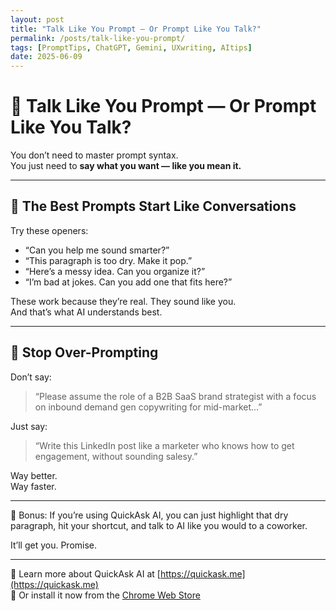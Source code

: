 ```yaml
---
layout: post
title: "Talk Like You Prompt — Or Prompt Like You Talk?"
permalink: /posts/talk-like-you-prompt/
tags: [PromptTips, ChatGPT, Gemini, UXwriting, AItips]
date: 2025-06-09
---
```


# 💬 Talk Like You Prompt — Or Prompt Like You Talk?

You don’t need to master prompt syntax.  
You just need to **say what you want — like you mean it.**

---

## 🧠 The Best Prompts Start Like Conversations

Try these openers:

- “Can you help me sound smarter?”  
- “This paragraph is too dry. Make it pop.”  
- “Here’s a messy idea. Can you organize it?”  
- “I’m bad at jokes. Can you add one that fits here?”

These work because they’re real. They sound like you.  
And that’s what AI understands best.

---

## 🚫 Stop Over-Prompting

Don’t say:

> “Please assume the role of a B2B SaaS brand strategist with a focus on inbound demand gen copywriting for mid-market…”

Just say:

> “Write this LinkedIn post like a marketer who knows how to get engagement, without sounding salesy.”

Way better.  
Way faster.

---

🧩 Bonus: If you’re using QuickAsk AI, you can just highlight that dry paragraph, hit your shortcut, and talk to AI like you would to a coworker.

It’ll get you. Promise.

---

🔗 Learn more about QuickAsk AI at [https://quickask.me](https://quickask.me)  
🧩 Or install it now from the [Chrome Web Store](https://chromewebstore.google.com/detail/quickask-ai-d%E1%BB%8Bch-ho%E1%BA%B7c-h%E1%BB%8Fi/jnejgogaflifpdgecjfhpgdiabbeipag)
